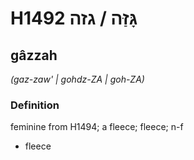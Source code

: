 # H1492 גָּזַּה / גזה

## gâzzah

_(gaz-zaw' | ɡohdz-ZA | ɡoh-ZA)_

### Definition

feminine from H1494; a fleece; fleece; n-f

- fleece

